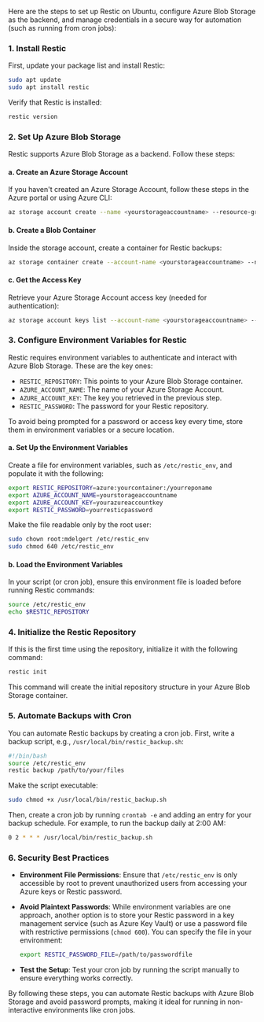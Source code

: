 Here are the steps to set up Restic on Ubuntu, configure Azure Blob Storage as the backend, and manage credentials in a secure way for automation (such as running from cron jobs):

### 1. **Install Restic**
   
   First, update your package list and install Restic:
   ```bash
   sudo apt update
   sudo apt install restic
   ```

   Verify that Restic is installed:
   ```bash
   restic version
   ```

### 2. **Set Up Azure Blob Storage**

   Restic supports Azure Blob Storage as a backend. Follow these steps:

   #### a. Create an Azure Storage Account
   If you haven't created an Azure Storage Account, follow these steps in the Azure portal or using Azure CLI:
   
   ```bash
   az storage account create --name <yourstorageaccountname> --resource-group <yourresourcegroup> --location <location>
   ```

   #### b. Create a Blob Container
   Inside the storage account, create a container for Restic backups:
   
   ```bash
   az storage container create --account-name <yourstorageaccountname> --name <yourcontainername>
   ```
   #### c. Get the Access Key
   Retrieve your Azure Storage Account access key (needed for authentication):
   
   ```bash
   az storage account keys list --account-name <yourstorageaccountname> --query "[0].value"
   ```

### 3. **Configure Environment Variables for Restic**

   Restic requires environment variables to authenticate and interact with Azure Blob Storage. These are the key ones:

   - `RESTIC_REPOSITORY`: This points to your Azure Blob Storage container.
   - `AZURE_ACCOUNT_NAME`: The name of your Azure Storage Account.
   - `AZURE_ACCOUNT_KEY`: The key you retrieved in the previous step.
   - `RESTIC_PASSWORD`: The password for your Restic repository.

   To avoid being prompted for a password or access key every time, store them in environment variables or a secure location.

   #### a. Set Up the Environment Variables
   Create a file for environment variables, such as `/etc/restic_env`, and populate it with the following:
   
   ```bash
   export RESTIC_REPOSITORY=azure:yourcontainer:/yourreponame
   export AZURE_ACCOUNT_NAME=yourstorageaccountname
   export AZURE_ACCOUNT_KEY=yourazureaccountkey
   export RESTIC_PASSWORD=yourresticpassword
   ```

   Make the file readable only by the root user:
   ```bash
   sudo chown root:mdelgert /etc/restic_env
   sudo chmod 640 /etc/restic_env
   ```
   
   #### b. Load the Environment Variables
   In your script (or cron job), ensure this environment file is loaded before running Restic commands:
   
   ```bash
   source /etc/restic_env
   echo $RESTIC_REPOSITORY
   ```

### 4. **Initialize the Restic Repository**

   If this is the first time using the repository, initialize it with the following command:
   
   ```bash
   restic init
   ```

   This command will create the initial repository structure in your Azure Blob Storage container.

### 5. **Automate Backups with Cron**

   You can automate Restic backups by creating a cron job. First, write a backup script, e.g., `/usr/local/bin/restic_backup.sh`:

   ```bash
   #!/bin/bash
   source /etc/restic_env
   restic backup /path/to/your/files
   ```

   Make the script executable:
   ```bash
   sudo chmod +x /usr/local/bin/restic_backup.sh
   ```

   Then, create a cron job by running `crontab -e` and adding an entry for your backup schedule. For example, to run the backup daily at 2:00 AM:
   
   ```bash
   0 2 * * * /usr/local/bin/restic_backup.sh
   ```

### 6. **Security Best Practices**

   - **Environment File Permissions**: Ensure that `/etc/restic_env` is only accessible by root to prevent unauthorized users from accessing your Azure keys or Restic password.
   
   - **Avoid Plaintext Passwords**: While environment variables are one approach, another option is to store your Restic password in a key management service (such as Azure Key Vault) or use a password file with restrictive permissions (`chmod 600`). You can specify the file in your environment:
     ```bash
     export RESTIC_PASSWORD_FILE=/path/to/passwordfile
     ```

   - **Test the Setup**: Test your cron job by running the script manually to ensure everything works correctly.

By following these steps, you can automate Restic backups with Azure Blob Storage and avoid password prompts, making it ideal for running in non-interactive environments like cron jobs.